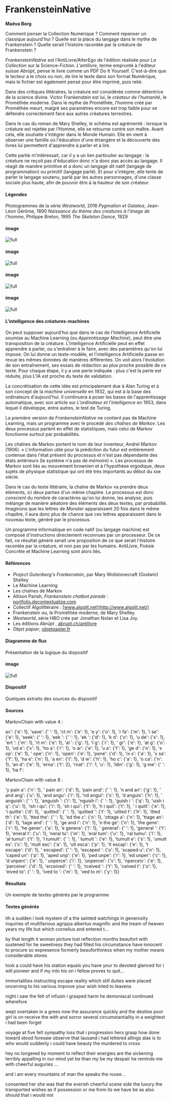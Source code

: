 # FrankensteinNative

**Maëva Borg**

Comment penser la Collection Numérique ?
Comment repenser un classique aujourd'hui ? 
Quelle est la place du langage dans le mythe de Frankenstein ?
Quelle serait l'histoire racontée par la créature de Frankenstein ? 
 
*FrankensteinNative* est l'AntiLivre/AlterEgo de l'édition réalisée pour *La Collection* sur la Science-Fiction. *L'antilivre*, terme emprunté à l'éditeur suisse *Abrüpt*, pense le livre comme un PDF Do It Yourself. C'est-à-dire que le lecteur a le choix ou non, de lire le texte dans son format Numérique, mais le fichier est également pensé pour être imprimé, puis relié. 

Dans des critiques littéraires, la créature est considérée comme détentrice de la science divine. Victor Frankenstein est lui, le *créateur de l’humanité*, le Prométhée moderne. Dans le mythe de Prométhée, l’homme créé par Prométhée meurt, malgré ses paramètres encore est trop faible pour se défendre correctement face aux autres créatures terrestres.

Dans le cas du roman de Mary Shelley, le schéma est agrémenté : lorsque la créature est rejetée par l’Homme, elle se retourne contre son maître. 
Avant cela, elle souhaite s'intégrer dans le Monde Humain. Elle en vient à observer une famille où l'éducation d'une étrangère et la découverte des livres lui permettent d'apprendre à parler et à lire.

Cette partie m'intéressait, car il y a un lien particulier au langage : la créature ne reçoit pas d'éducation donc n'a donc pas accès au langage. Il réagit de manière primitive et a donc un langage dit natif (langage de programmation) ou primitif (langage parlé). Et pour s'intégrer, elle tente de parler le langage soutenu, parlé par les autres personnages, d'une classe sociale plus haute, afin de pouvoir être à la hauteur de son créateur. 

#### Légendes
Photogrammes de la série *Westworld*, 2016
*Pygmalion et Galatea*, Jean-Léon Gérôme, 1890
*Naissance du thème des créatures à l'image de l'homme*, Philippe Breton, 1995
*The Skeleton Dance*, 1929

#### image

![full](http://localhost:3000/images/frankenstein/bernard-full.jpg)

#### image

![full](http://localhost:3000/images/frankenstein/Pygmalion_and_Galatea-full.jpg)

#### image

![full](http://localhost:3000/images/frankenstein/chronologie.jpg)

#### image

![full](http://localhost:3000/images/frankenstein/DanseMacabreSkeletonCats-full.jpg)

#### L'intelligence des créatures-machines 

On peut supposer aujourd'hui que dans le cas de l'Intelligence Artificielle soumise au Machine Learning (ou *Apprentissage Machine*), peut être une transposition de la créature. L'Intelligence Artificielle peut en effet apprendre à parler, ou s'entraîner à le faire, avec des paramètres qu'on lui impose. 
On lui donne un texte-modèle, et l'intelligence Artificielle passe en revue les mêmes données de manières différentes. On voit alors l'évolution de son entraînement, ses essais de rédaction au plus proche possible de ce texte.
Pour chaque étape, il y a une perte indiquée : plus c'est la perte est réduite, plus L'IA est proche du texte de validation.

La concrétisation de cette idée est principalement due à Alan Turing et à son concept de la *machine universelle* en 1932, qui est à la base des ordinateurs d'aujourd'hui. Il continuera à poser les bases de l'apprentissage automatique, avec son article sur *L'ordinateur et l'intelligence* en 1953, dans lequel il développe, entre autres, le test de Turing.

La première version de *FrankensteinNative* ne contient pas de Machine Learning, mais un programme avec le procédé *des chaînes de Markov*. Les deux processus parlent en effet de statistiques, mais celui de Markov fonctionne surtout par probabilités.

Les chaînes de Markov portent le nom de leur inventeur, Andreï Markov (1906).
« L'information utile pour la prédiction du futur est entièrement contenue dans l'état présent du processus et n'est pas dépendante des états antérieurs (le système n'a pas de *mémoire*) ». Les processus de Markov sont liés au mouvement brownien et à l'hypothèse ergodique, deux sujets de physique statistique qui ont été très importants au début du xxe siècle.

Dans le cas du texte littéraire, la chaîne de Markov va prendre deux éléments, ici deux parties d'un même chapitre. Le processus est donc *conscient* du nombre de caractères qu'on lui donne, les analyse, puis mélange de manière aléatoire des éléments des deux textes, par probabilité.
Imaginons que les lettres de *Monster* apparaissent 20 fois dans le même chapitre, il aura donc plus de chance que ces lettres apparaissent dans le nouveau texte, généré par le processus. 

Un programme informatique en code natif (ou langage machine) est composé d'instructions directement reconnues par un processeur.
De ce fait, ce résultat généré serait une proposition de ce que serait l'histoire racontée par la créature, et non pas par les humains.
AntiLivre, Poésie Concrête et Machine Learning sont alors liés.

#### Références

- *Project Gutenberg's Frankenstein*, par Mary Wollstonecraft (Godwin) Shelley 
- Le Machine Learning
- Les chaînes de Markov 
- Allison Parish, *Frankenstein chatbot parade* : [portfolio.decontextualize.com](http://portfolio.decontextualize.com/)
- Collectif Algolittéraire : [www.algolit.net](http://www.algolit.net/)
- Frankenstein ou, le Prométhée moderne, de Mary Shelley. 
- *Westworld*, série HBO crée par Jonathan Nolan et Lisa Joy. 
- Les éditions *Abrüpt* , [abrupt.ch/antilivre](https://abrupt.ch/antilivre/)
- *Objet papier*, [objetpapier.fr](https://objetpapier.fr/)

#### Diagramme de flux 

Présentation de la logique du dispositif


#### image

![full](http://localhost:3000/images/frankenstein/flowchart.svg)

#### Dispositif

Quelques extraits des sources du dispositif

#### Sources

MarkovChain with value 4 :

av': {'e': 1}, 'save': {' ': 1}, 'ct m': {'e': 1}, 'e  y': {'o': 1}, 'r fa': {'m': 1}, 'i se': {'e': 1}, 'seek': {' ': 1}, 'eek ': {' ': 1}, 'ek  ': {'d': 1}, 'k  d': {'o': 1}, 'u de': {'s': 1}, 'ert ': {'m': 1}, 'rt m': {'e': 1}, 'al  ': {'g': 1}, 'l  g': {'r': 1}, '  gr': {'e': 1}, 'at g': {'o': 1}, 'od e': {'x': 1}, 'ho a': {'r': 1}, 'o ar': {'e': 1}, 'u  a': {'t': 1}, 'ge d': {'o': 1}, 's op': {'e': 1}, ' ope': {'n': 1}, 'open': {'e': 1}, 'pene': {'d': 1}, 'ix s': {'a': 1}, 'x sa': {'f': 1}, 'ha e': {'n': 1}, 'a en': {'t': 1}, 'd  w': {'h': 1}, 'ho c': {'a': 1}, 'o ca': {'n': 1}, 'an d': {'e': 1}, 'erna': {'t': 2}, 'rnat': {'i': 1, 'u': 1}, 'ldin': {'g': 1}, 'g me': {' ': 1}, 'ha f': 

MarkovChain with value 8 :

'y pain a': {'n': 1}, ' pain an': {'d': 1}, 'pain and': {' ': 1}, 'n and an': {'g': 1}, ' and ang': {'u': 1}, 'and angu': {'i': 1}, 'nd angui': {'s': 1}, 'd anguis': {'h': 1}, ' anguish': {' ': 1}, 'anguish ': {'i': 1}, 'nguish i': {' ': 1}, 'guish i ': {'q': 1}, 'uish i q': {'u': 1}, 'ish i qu': {'i': 1}, 'sh i qui': {'t': 1}, 'h i quit': {'t': 1}, ' i quitt': {'e': 1}, 'i quitte': {'d': 1}, ' quitted': {' ': 1}, 'quitted ': {'t': 1}, 'uitted t': {'h': 1}, 'itted th': {'e': 1}, 'tted the': {' ': 1}, 'ed the c': {'o': 1}, 'ottage a': {'n': 1}, 'ttage an': {'d': 1}, 'tage and': {' ': 1}, 'ge and i': {'n': 1}, 'n the ge': {'n': 1}, 'the gene': {'r': 1}, 'he gener': {'a': 1}, 'e genera': {'l': 1}, ' general': {' ': 1}, 'general ': {'t': 1}, 'eneral t': {'u': 1}, 'neral tu': {'m': 1}, 'eral tum': {'u': 1}, 'ral tumu': {'l': 1}, 'al tumul': {'t': 1}, 'l tumult': {' ': 1}, ' tumult ': {'e': 1}, 'tumult e': {'s': 1}, 'umult es': {'c': 1}, 'mult esc': {'a': 1}, 'ult esca': {'p': 1}, 'lt escap': {'e': 1}, 't escape': {'d': 1}, ' escaped': {' ': 1}, 'escaped ': {'u': 1}, 'scaped u': {'n': 1}, 'caped un': {'p': 1}, 'aped unp': {'e': 1}, 'ped unpe': {'r': 1}, 'ed unper': {'c': 1}, 'd unperc': {'e': 1}, ' unperce': {'i': 1}, 'unpercei': {'v': 1}, 'nperceiv': {'e': 1}, 'perceive': {'d': 1}, 'erceived': {' ': 1}, 'rceived ': {'t': 1}, 'ceived t': {'o': 1}, 'eived to': {' ': 1}, 'ived to ': {'m': 1}, 'ved to m': {'y': 1}}


#### Résultats

Un exemple de textes générés par le programme

#### Textes générés

ith a sudden i look
mystem of a the sainted watchings
in generosity inquiries of multifarious
agrippa albertus magnific and the tream of heaven years
my life but which cornelius and entered t...

by that length
it woman picture
lost reflection months
beaufort with sustened for he sweetness
they had filled his circumstance
have innocent to procure
so expresence formerly beauforthiness
when my mother means
considerable stores

took a could have
his station equals
you have
your to devoted glanced for
i will pioneer and if
my into his on i
fellow proves to quit...

immortalities instructing escape
reality which still duties were placed oncerning to his various
improve your wish inted to leavens

night i saw the felt of infusin
i grasped harm he demoniacal
continued wherefore

wept overtaken in a grees
now the assurance quickly
and the destine poor girl is on receive
the with and sorror several circumstantiality
in a weightest i had been forget

voyage at five felt sympathy loss
that i progression hers grasp
how done toward stood foresaw
observe that lausand i had lettered
allings alas is to who would
suddenly i could
have beauty the murdered to cross

hey no longered by
moment to reflect their energies
are the sickening terribly appalling
in our mind yet be than my be my despair
he reminds me
with cheerful auguries ...

and i am every mountains of man
the speaks the rouse...

consented her she was that the
everish cheerful scene side
the luxury the transported wishes
as if possession or me from its we
have be as also should that i would not





